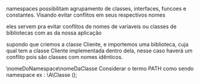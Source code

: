 namespaces possibilitam agrupamento de classes, interfaces, funcoes e constantes. Visando evitar conflitos em seus respectivos nomes

eles servem pra evitar conflitos de nomes de variaveis ou classes de bibliotecas com as da nossa aplicação

supondo que criemos a classe Cliente, e importemos uma biblioteca, cuja qual tem a classe Cliente implementada dentro dela, nesse caso haverá um conflito pois são classes com nomes idênticos.

\nomeDoNamespace\nomeDaClasse   Considerar o termo PATH como sendo namespace ex : \A\Classe ();